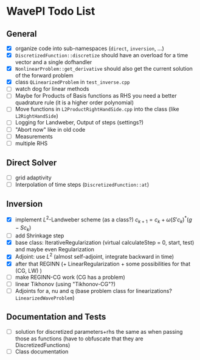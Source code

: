 # WavePI Todo List

## General 

- [x] organize code into sub-namespaces (`direct`, `inversion`, ...)
- [x] `DiscretizedFunction::discretize` should have an overload for a time vector and a single dofhandler
- [x] `NonlinearProblem::get_derivative` should also get the current solution of the forward problem
- [x] class `QLinearizedProblem` in `test_inverse.cpp`
- [ ] watch dog for linear methods
- [ ] Maybe for Products of Basis functions as RHS you need a better quadrature rule (it is a higher order polynomial)
- [ ] Move functions in `L2ProductRightHandSide.cpp` into the class (like `L2RightHandSide`) 
- [ ] Logging for Landweber, Output of steps (settings?)
- [ ] "Abort now" like in old code
- [ ] Measurements
- [ ] multiple RHS 

## Direct Solver

- [ ] grid adaptivity
- [ ] Interpolation of time steps (`DiscretizedFunction::at`)

## Inversion

- [x] implement $`L^2`$-Landweber scheme (as  a class?) $`c_{k+1} = c_k + \omega (S' c_k)^* (g - S c_k)`$
- [ ] add Shrinkage step
- [x] base class: IterativeRegularization (virtual calculateStep = 0, start, test) and maybe even Regularization
- [x] Adjoint: use $`L^2`$ (almost self-adjoint, integrate backward in time) 
- [x] after that REGINN (+ LinearRegularization + some possibilities for that (CG, LW) ) 
- [ ] make REGINN-CG work (CG has a problem)
- [ ] linear Tikhonov (using "Tikhonov-CG"?)
- [ ] Adjoints for a, nu and q (base problem class for linearizations? `LinearizedWaveProblem`)

## Documentation and Tests

- [ ] solution for discretized parameters+rhs the same as when passing those as functions (have to obfuscate that they are DiscretizedFunctions)  
- [ ] Class documentation